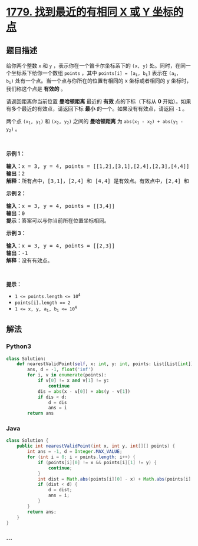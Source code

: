 # [1779. 找到最近的有相同 X 或 Y 坐标的点](https://leetcode-cn.com/problems/find-nearest-point-that-has-the-same-x-or-y-coordinate)



## 题目描述

<!-- 这里写题目描述 -->

<p>给你两个整数 <code>x</code> 和 <code>y</code> ，表示你在一个笛卡尔坐标系下的 <code>(x, y)</code> 处。同时，在同一个坐标系下给你一个数组 <code>points</code> ，其中 <code>points[i] = [a<sub>i</sub>, b<sub>i</sub>]</code> 表示在 <code>(a<sub>i</sub>, b<sub>i</sub>)</code> 处有一个点。当一个点与你所在的位置有相同的 x 坐标或者相同的 y 坐标时，我们称这个点是 <b>有效的</b> 。</p>

<p>请返回距离你当前位置 <strong>曼哈顿距离</strong> 最近的 <strong>有效</strong> 点的下标（下标从 <strong>0</strong> 开始）。如果有多个最近的有效点，请返回下标 <strong>最小</strong> 的一个。如果没有有效点，请返回 <code>-1</code> 。</p>

<p>两个点 <code>(x<sub>1</sub>, y<sub>1</sub>)</code> 和 <code>(x<sub>2</sub>, y<sub>2</sub>)</code> 之间的 <strong>曼哈顿距离</strong> 为 <code>abs(x<sub>1</sub> - x<sub>2</sub>) + abs(y<sub>1</sub> - y<sub>2</sub>)</code> 。</p>

<p> </p>

<p><strong>示例 1：</strong></p>

<pre><b>输入：</b>x = 3, y = 4, points = [[1,2],[3,1],[2,4],[2,3],[4,4]]
<b>输出：</b>2
<b>解释：</b>所有点中，[3,1]，[2,4] 和 [4,4] 是有效点。有效点中，[2,4] 和 [4,4] 距离你当前位置的曼哈顿距离最小，都为 1 。[2,4] 的下标最小，所以返回 2 。</pre>

<p><strong>示例 2：</strong></p>

<pre><b>输入：</b>x = 3, y = 4, points = [[3,4]]
<b>输出：</b>0
<b>提示：</b>答案可以与你当前所在位置坐标相同。</pre>

<p><strong>示例 3：</strong></p>

<pre><b>输入：</b>x = 3, y = 4, points = [[2,3]]
<b>输出：</b>-1
<b>解释：</b>没有有效点。</pre>

<p> </p>

<p><strong>提示：</strong></p>

<ul>
	<li><code>1 &lt;= points.length &lt;= 10<sup>4</sup></code></li>
	<li><code>points[i].length == 2</code></li>
	<li><code>1 &lt;= x, y, a<sub>i</sub>, b<sub>i</sub> &lt;= 10<sup>4</sup></code></li>
</ul>


## 解法

<!-- 这里可写通用的实现逻辑 -->

<!-- tabs:start -->

### **Python3**

<!-- 这里可写当前语言的特殊实现逻辑 -->

```python
class Solution:
    def nearestValidPoint(self, x: int, y: int, points: List[List[int]]) -> int:
        ans, d = -1, float('inf')
        for i, v in enumerate(points):
            if v[0] != x and v[1] != y:
                continue
            dis = abs(x - v[0]) + abs(y - v[1])
            if dis < d:
                d = dis
                ans = i
        return ans
```

### **Java**

<!-- 这里可写当前语言的特殊实现逻辑 -->

```java
class Solution {
    public int nearestValidPoint(int x, int y, int[][] points) {
        int ans = -1, d = Integer.MAX_VALUE;
        for (int i = 0; i < points.length; i++) {
            if (points[i][0] != x && points[i][1] != y) {
                continue;
            }
            int dist = Math.abs(points[i][0] - x) + Math.abs(points[i][1] - y);
            if (dist < d) {
                d = dist;
                ans = i;
            }
        }
        return ans;
    }
}
```

### **...**

```

```

<!-- tabs:end -->
